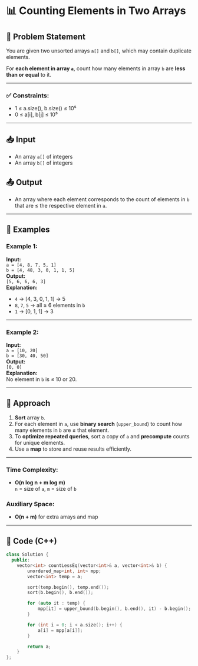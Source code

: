 # 📊 Counting Elements in Two Arrays

## 📝 Problem Statement

You are given two unsorted arrays `a[]` and `b[]`, which may contain duplicate elements.

For **each element in array `a`**, count how many elements in array `b` are **less than or equal** to it.

---

### ✅ Constraints:
- 1 ≤ a.size(), b.size() ≤ 10⁵  
- 0 ≤ a[i], b[j] ≤ 10⁵

---

## 📥 Input

- An array `a[]` of integers  
- An array `b[]` of integers

## 📤 Output

- An array where each element corresponds to the count of elements in `b` that are ≤ the respective element in `a`.

---

## 🧪 Examples

### Example 1:
**Input:**  
`a = [4, 8, 7, 5, 1]`  
`b = [4, 48, 3, 0, 1, 1, 5]`  
**Output:**  
`[5, 6, 6, 6, 3]`  
**Explanation:**  
- `4` → [4, 3, 0, 1, 1] → 5  
- `8`, `7`, `5` → all ≥ 6 elements in `b`  
- `1` → [0, 1, 1] → 3

---

### Example 2:
**Input:**  
`a = [10, 20]`  
`b = [30, 40, 50]`  
**Output:**  
`[0, 0]`  
**Explanation:**  
No element in `b` is ≤ 10 or 20.

---

## 🚀 Approach

1. **Sort** array `b`.
2. For each element in `a`, use **binary search** (`upper_bound`) to count how many elements in `b` are ≤ that element.
3. To **optimize repeated queries**, sort a copy of `a` and **precompute** counts for unique elements.
4. Use a **map** to store and reuse results efficiently.

---

### Time Complexity:
- **O(n log n + m log m)**  
  `n` = size of `a`, `m` = size of `b`

### Auxiliary Space:
- **O(n + m)** for extra arrays and map

---

## 🧠 Code (C++)

```cpp
class Solution {
  public:
    vector<int> countLessEq(vector<int>& a, vector<int>& b) {
        unordered_map<int, int> mpp;
        vector<int> temp = a;

        sort(temp.begin(), temp.end());
        sort(b.begin(), b.end());

        for (auto it : temp) {
            mpp[it] = upper_bound(b.begin(), b.end(), it) - b.begin();
        }

        for (int i = 0; i < a.size(); i++) {
            a[i] = mpp[a[i]];
        }

        return a;
    }
};
